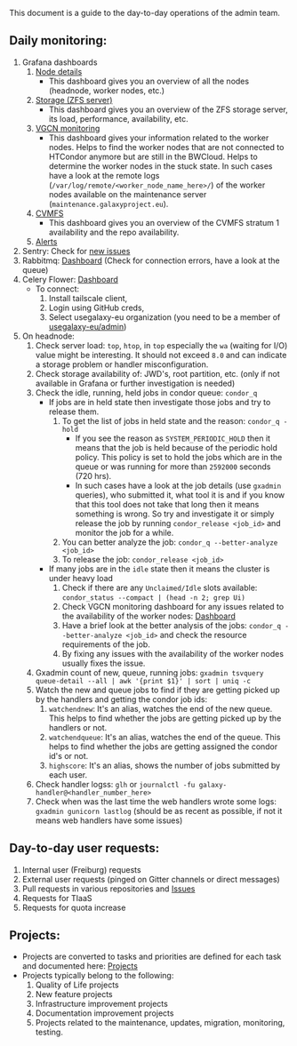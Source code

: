 This document is a guide to the day-to-day operations of the admin team.

## Daily monitoring:
1. Grafana dashboards
	1. [Node details](https://stats.galaxyproject.eu/d/000000023/node-detail-infrastructure?orgId=1)
        * This dashboard gives you an overview of all the nodes (headnode, worker nodes, etc.)
	2. [Storage (ZFS server)](https://stats.galaxyproject.eu/d/IUk_uK04z/zfs?orgId=1)
        * This dashboard gives you an overview of the ZFS storage server, its load, performance, availability, etc.
	3. [VGCN monitoring](https://stats.galaxyproject.eu/d/Zn2z0NYVk/vgcn-monitoring?orgId=1)
        * This dashboard gives your information related to the worker nodes. Helps to find the worker nodes that are not connected to HTCondor anymore but are still in the BWCloud. Helps to determine the worker nodes in the stuck state. In such cases have a look at the remote logs (`/var/log/remote/<worker_node_name_here>/`) of the worker nodes available on the maintenance server (`maintenance.galaxyproject.eu`).
	4. [CVMFS](https://stats.galaxyproject.eu/d/XtcPRpImz/cvmfs-stratum-1-server-status?orgId=1)
        * This dashboard gives you an overview of the CVMFS stratum 1 availability and the repo availability.
    5. [Alerts](https://stats.galaxyproject.eu/d/000000052/alerts?orgId=1)
2. Sentry: Check for [new issues](https://sentry.galaxyproject.org/organizations/galaxy/issues/?project=7&statsPeriod=24h)
3. Rabbitmq: [Dashboard](https://mq.galaxyproject.eu/) (Check for connection errors, have a look at the queue)
4. Celery Flower: [Dashboard](http://100.118.169.22:5555/dashboard)
    * To connect:
        1. Install tailscale client,
        2. Login using GitHub creds,
        3. Select usegalaxy-eu organization (you need to be a member of [usegalaxy-eu/admin](https://github.com/orgs/usegalaxy-eu/teams/admin))
5. On headnode:
    1. Check server load: `top`, `htop`, in `top` especially the `wa` (waiting for I/O) value might be interesting. It should not exceed `8.0` and can indicate a storage problem or handler misconfiguration.
	2. Check storage availability of: JWD's, root partition, etc. (only if not available in Grafana or further investigation is needed)
	3. Check the idle, running, held jobs in condor queue: `condor_q`
        * If jobs are in held state then investigate those jobs and try to release them.
            1. To get the list of jobs in held state and the reason: `condor_q -hold`
                * If you see the reason as `SYSTEM_PERIODIC_HOLD` then it means that the job is held because of the periodic hold policy. This policy is set to hold the jobs which are in the queue or was running for more than `2592000` seconds (720 hrs).
                * In such cases have a look at the job details (use `gxadmin` queries), who submitted it, what tool it is and if you know that this tool does not take that long then it means something is wrong. So try and investigate it or simply release the job by running `condor_release <job_id>` and monitor the job for a while.
            2. You can better analyze the job: `condor_q --better-analyze <job_id>`
            3. To release the job: `condor_release <job_id>`
        * If many jobs are in the `idle` state then it means the cluster is under heavy load
            1. Check if there are any `Unclaimed/Idle` slots available: `condor_status --compact | (head -n 2; grep Ui)`
            2. Check VGCN monitoring dashboard for any issues related to the availability of the worker nodes: [Dashboard](https://stats.galaxyproject.eu/d/Zn2z0NYVk/vgcn-monitoring?orgId=1)
            3. Have a brief look at the better analysis of the jobs: `condor_q --better-analyze <job_id>` and check the resource requirements of the job.
            4. By fixing any issues with the availability of the worker nodes usually fixes the issue.
	4. Gxadmin count of new, queue, running jobs: `gxadmin tsvquery queue-detail --all | awk '{print $1}' | sort | uniq -c`
    5. Watch the new and queue jobs to find if they are getting picked up by the handlers and getting the condor job ids:
        1. `watchendnew`: It's an alias, watches the end of the new queue. This helps to find whether the jobs are getting picked up by the handlers or not.
        2. `watchendqueue`: It's an alias, watches the end of the queue. This helps to find whether the jobs are getting assigned the condor id's or not.
        3. `highscore`: It's an alias, shows the number of jobs submitted by each user.
	5. Check handler logss: `glh` or `journalctl -fu galaxy-handler@<handler_number_here>`
    6. Check when was the last time the web handlers wrote some logs: `gxadmin gunicorn lastlog` (should be as recent as possible, if not it means web handlers have some issues)

## Day-to-day user requests:
1. Internal user (Freiburg) requests
2. External user requests (pinged on Gitter channels or direct messages)
3. Pull requests in various repositories and [Issues](https://github.com/usegalaxy-eu/issues/issues)
4. Requests for TIaaS
5. Requests for quota increase

## Projects:
* Projects are converted to tasks and priorities are defined for each task and documented here: [Projects](https://github.com/orgs/usegalaxy-eu/projects/2)
* Projects typically belong to the following:
    1. Quality of Life projects
    2. New feature projects
    3. Infrastructure improvement projects
    4. Documentation improvement projects
    5. Projects related to the maintenance, updates, migration, monitoring, testing.
